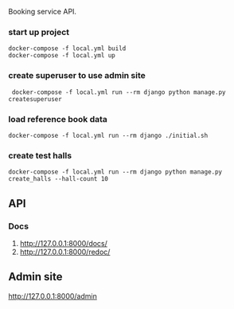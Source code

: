 Booking service API.

### start up project
```
docker-compose -f local.yml build
docker-compose -f local.yml up
```

### create superuser to use admin site

```
 docker-compose -f local.yml run --rm django python manage.py createsuperuser
```

### load reference book data
```
docker-compose -f local.yml run --rm django ./initial.sh
```

### create test halls

```
docker-compose -f local.yml run --rm django python manage.py create_halls --hall-count 10
```

## API
### Docs
1) http://127.0.0.1:8000/docs/
2) http://127.0.0.1:8000/redoc/

## Admin site
http://127.0.0.1:8000/admin
